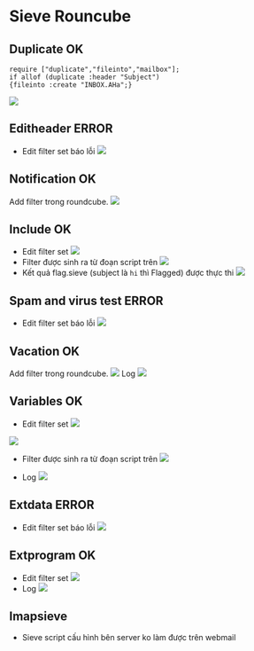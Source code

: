 # Sieve Rouncube

## Duplicate OK
```
require ["duplicate","fileinto","mailbox"];
if allof (duplicate :header "Subject")
{fileinto :create "INBOX.AHa";}
```

![](https://hackmd.io/_uploads/Bky19XwUh.png)

## Editheader ERROR  
- Edit filter set báo lỗi
![](https://hackmd.io/_uploads/H1jH9ZPIh.png)

## Notification OK
Add filter trong roundcube. 
![](https://hackmd.io/_uploads/B1-vBZw8n.png)


## Include OK 
- Edit filter set 
![](https://hackmd.io/_uploads/rkat3Mv82.png)
- Filter được sinh ra từ đoạn script trên
![](https://hackmd.io/_uploads/SkRihMPUn.png)
- Kết quả flag.sieve (subject là `hi` thì Flagged) được thực thi
![](https://hackmd.io/_uploads/ByMOpzvIn.png)


## Spam and virus test ERROR
- Edit filter set báo lỗi
![](https://hackmd.io/_uploads/HybWnGw83.png)


## Vacation OK 
Add filter trong roundcube. 
![](https://hackmd.io/_uploads/HJgKYxvLn.png)
Log
![](https://hackmd.io/_uploads/Bkf1clvLn.png)


## Variables OK
- Edit filter set 
![](https://hackmd.io/_uploads/By1v8WwLh.png)

![](https://hackmd.io/_uploads/HJOxxZvIn.png)
- Filter được sinh ra từ đoạn script trên
![](https://hackmd.io/_uploads/Bk3ZeZw82.png)

- Log
![](https://hackmd.io/_uploads/B1zXg-PL2.png)

## Extdata ERROR
- Edit filter set báo lỗi
![](https://hackmd.io/_uploads/HJODsZD83.png)

## Extprogram OK
- Edit filter set
![](https://hackmd.io/_uploads/BJlLk8MvL2.png)
- Log
![](https://hackmd.io/_uploads/HJb8LzP8h.png)

## Imapsieve
- Sieve script cấu hình bên server ko làm được trên webmail
